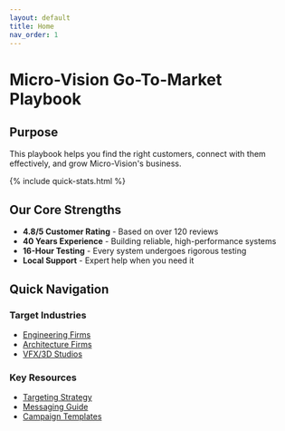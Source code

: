 ```yaml
---
layout: default
title: Home
nav_order: 1
---
```


# Micro-Vision Go-To-Market Playbook

## Purpose
This playbook helps you find the right customers, connect with them effectively, and grow Micro-Vision's business.

{% include quick-stats.html %}

## Our Core Strengths

<div class="highlight-box">
  <ul>
    <li><strong>4.8/5 Customer Rating</strong> - Based on over 120 reviews</li>
    <li><strong>40 Years Experience</strong> - Building reliable, high-performance systems</li>
    <li><strong>16-Hour Testing</strong> - Every system undergoes rigorous testing</li>
    <li><strong>Local Support</strong> - Expert help when you need it</li>
  </ul>
</div>

## Quick Navigation

<div class="industry-card">
  <h3>Target Industries</h3>
  <ul>
    <li><a href="/industries/engineering">Engineering Firms</a></li>
    <li><a href="/industries/architecture">Architecture Firms</a></li>
    <li><a href="/industries/vfx">VFX/3D Studios</a></li>
  </ul>
</div>

<div class="industry-card">
  <h3>Key Resources</h3>
  <ul>
    <li><a href="/sections/targeting">Targeting Strategy</a></li>
    <li><a href="/sections/messaging">Messaging Guide</a></li>
    <li><a href="/sections/campaigns">Campaign Templates</a></li>
  </ul>
</div>